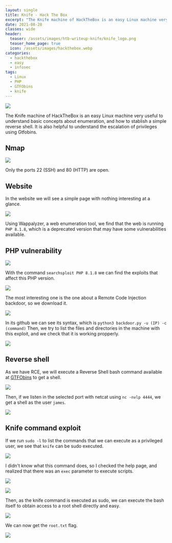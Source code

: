 ```yaml
---
layout: single
title: Knife - Hack The Box
excerpt: "The Knife machine of HackTheBox is an easy Linux machine very useful to understand basic concepts about enumeration, and how to stablish a simple reverse shell. It is also helpful to understand the escalation of privileges using Gtfobins."
date: 2021-08-28
classes: wide
header:
  teaser: /assets/images/htb-writeup-knife/knife_logo.png
  teaser_home_page: true
  icon: /assets/images/hackthebox.webp
categories:
  - hackthebox
  - easy
  - infosec
tags:  
  - Linux
  - PHP
  - GTFObins
  - knife
---
```


![](/assets/images/htb-writeup-knife/knife_logo.png)

The Knife machine of HackTheBox is an easy Linux machine very useful to understand basic concepts about enumeration, and how to stablish a simple reverse shell. It is also helpful to understand the escalation of privileges using Gtfobins.

## Nmap

![](/assets/images/htb-writeup-knife/knife1.png)

Only the ports 22 (SSH) and 80 (HTTP) are open.

## Website

In the website we will see a simple page with nothing interesting at a glance.

![](/assets/images/htb-writeup-knife/knife2.png)

Using Wappalyzer, a web enumeration tool, we find that the web is running `PHP 8.1.8`, which is a deprecated version that may have some vulnerabilities available.

## PHP vulnerability

![](/assets/images/htb-writeup-knife/knife3.png)

With the command `searchsploit PHP 8.1.8` we can find the exploits that affect this PHP version.

![](/assets/images/htb-writeup-knife/knife4.png)

The most interesting one is the one about a Remote Code Injection backdoor, so we download it.

![](/assets/images/htb-writeup-knife/knife6.png)

In its github we can see its syntax, which is `python3 backdoor.py -u (IP) -c (command)`
Then, we try to list the files and directories in the machine with this exploit, and we check that it is working propperly.

![](/assets/images/htb-writeup-knife/knife9.png)

## Reverse shell

As we have RCE, we will execute a Reverse Shell bash command available at [GTFObins](https://gtfobins.github.io/) to get a shell.

![](/assets/images/htb-writeup-knife/knife11.png)

Then, if we listen in the selected port with netcat using `nc -nvlp 4444`, we get a shell as the user `james`.

![](/assets/images/htb-writeup-knife/knife12.png)

## Knife command exploit

If we run `sudo -l` to list the commands that we can execute as a privileged user, we see that `knife` can be sudo executed.

![](/assets/images/htb-writeup-knife/knife13.png)

I didn't know what this command does, so I checked the help page, and realized that there was an `exec` parameter to execute scripts.

![](/assets/images/htb-writeup-knife/knife14.png)

![](/assets/images/htb-writeup-knife/knife15.png)

Then, as the knife command is executed as sudo, we can execute the bash itself to obtain access to a root shell directly and easy.

![](/assets/images/htb-writeup-knife/knife16.png)

We can now get the `root.txt` flag.

![](/assets/images/htb-writeup-knife/knife17.png)